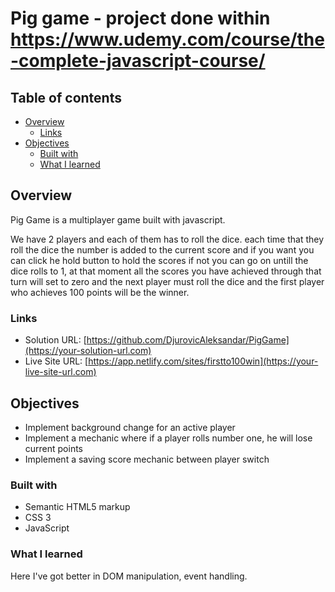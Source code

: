 # Pig game - project done within https://www.udemy.com/course/the-complete-javascript-course/


## Table of contents

- [Overview](#overview)
  - [Links](#links)
- [Objectives](#objectives)
  - [Built with](#built-with)
  - [What I learned](#what-i-learned)

## Overview

Pig Game is a multiplayer game built with javascript.

We have 2 players and each of them has to roll the dice. each time that they roll the dice the number is added to the current score and if you want you can click he hold button to hold the scores if not you can go on untill the dice rolls to 1, at that moment all the scores you have achieved through that turn will set to zero and the next player must roll the dice and the first player who achieves 100 points will be the winner.

### Links

- Solution URL: [https://github.com/DjurovicAleksandar/PigGame](https://your-solution-url.com)
- Live Site URL: [https://app.netlify.com/sites/firstto100win](https://your-live-site-url.com)

## Objectives
- Implement background change for an active player
- Implement a mechanic where if a player rolls number one, he will lose current points
- Implement a saving score mechanic between player switch

### Built with

- Semantic HTML5 markup
- CSS 3
- JavaScript

### What I learned

Here I've got better in DOM manipulation, event handling.
